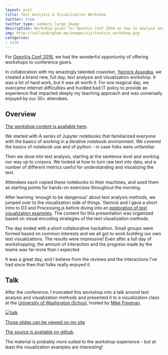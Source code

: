 ```yaml
---
layout: post
title: Text Analysis & Visualization Workshop
twitter: true
twitter_type: summary_large_image
description: Workshop given for OpenVis Conf 2016 on how to analyze and visualize text in inventive and informative ways.
img: http://vallandingham.me/images/vis/textvis_workshop.png
categories:
- talk
---
```


For [OpenVis Conf 2016](https://openvisconf.com/2016/), we had the wonderful opportunity of offering workshops to conference goers.

In collaboration with my amazingly talented coworker, [Yannick Assogba](http://clome.info/), we created a brand new, full day, text analysis and visualization workshop. It was a lot of hard work, but it was all worth it. For one magical day, we overcame internet difficulties and hurdled bad IT policy to provide an experience that impacted deeply my teaching approach and was universally enjoyed by our 30+ attendees.

## Overview

[The workshop content is available here](http://bocoup.github.io/text-vis-ovc/).

We started with A series of Jupyter notebooks that familiarized everyone with the basics of working in a iterative notebook environment. We covered the basics of notebook use and of python - in case folks were unfamiliar.

Then we dove into text analysis, starting at the sentence level and working our way up to corpora. We looked at how to turn raw text into data, and a number of different metrics useful for understanding and visualizing the text.

Attendees each copied these notebooks to their machines, and used them as starting points for hands-on exercises throughout the morning.

After learning 'enough to be dangerous' about text analysis methods, we jumped over to the visualization side of things. Yannick and I gave a short intro to D3 and Processing.js before diving into an [exploration of text visualization examples](http://bocoup.github.io/text-vis-ovc/24-text-vis-examples/slides.html#1). The content for this presentation was organized based on visual encoding strategies of the text visualization methods.

The day ended with a short collaborative hackathon. Small groups were formed based on common interests and we all got to work building our own text visualizations. The results were impressive! Even after a full day of workshopping, the amount of interaction and the progress made by the teams was far more than I expected.

It was a great day, and I believe from the reviews and the interactions I've had since then that folks really enjoyed it.


## Talk

After the conference, I truncated this workshop into a talk around text analysis and visualization methods and presented it to a visualization class at the [University of Washington iSchool](https://ischool.uw.edu/), hosted by [Mike Freeman](http://mfviz.com/).

<div class="center">
<a href="http://vallandingham.me/textvis-talk/"><img class="center" src="http://vallandingham.me/images/vis/textvis-talk.png" alt="talk" style=""/></a>
</div>

[Those slides can be viewed on my site](http://vallandingham.me/textvis-talk/#1)

[The source is available on github](https://github.com/vlandham/textvis-talk).

The material is probably more suited to the workshop experience - but at least the visualization examples are interesting!

